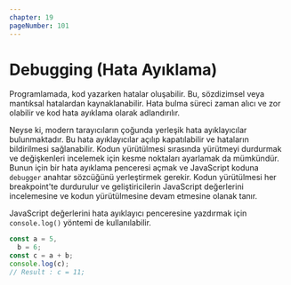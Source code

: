 ```yaml
---
chapter: 19
pageNumber: 101
---
```


# Debugging (Hata Ayıklama)

Programlamada, kod yazarken hatalar oluşabilir. Bu, sözdizimsel veya mantıksal hatalardan kaynaklanabilir. Hata bulma süreci zaman alıcı ve zor olabilir ve kod hata ayıklama olarak adlandırılır.

Neyse ki, modern tarayıcıların çoğunda yerleşik hata ayıklayıcılar bulunmaktadır. Bu hata ayıklayıcılar açılıp kapatılabilir ve hataların bildirilmesi sağlanabilir. Kodun yürütülmesi sırasında yürütmeyi durdurmak ve değişkenleri incelemek için kesme noktaları ayarlamak da mümkündür. Bunun için bir hata ayıklama penceresi açmak ve JavaScript koduna `debugger` anahtar sözcüğünü yerleştirmek gerekir. Kodun yürütülmesi her breakpoint'te durdurulur ve geliştiricilerin JavaScript değerlerini incelemesine ve kodun yürütülmesine devam etmesine olanak tanır.

JavaScript değerlerini hata ayıklayıcı penceresine yazdırmak için `console.log()` yöntemi de kullanılabilir.

```javascript
const a = 5,
  b = 6;
const c = a + b;
console.log(c);
// Result : c = 11;
```
